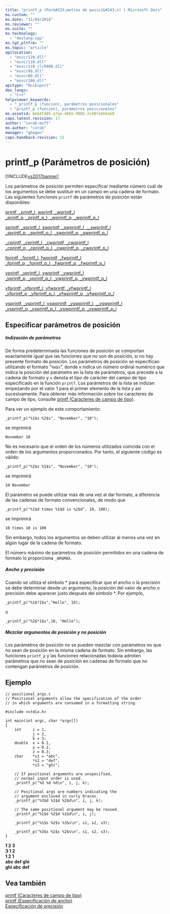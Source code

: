 ```yaml
---
title: "printf_p (Par&#225;metros de posici&#243;n) | Microsoft Docs"
ms.custom: ""
ms.date: "11/04/2016"
ms.reviewer: ""
ms.suite: ""
ms.technology: 
  - "devlang-cpp"
ms.tgt_pltfrm: ""
ms.topic: "article"
apilocation: 
  - "msvcr120.dll"
  - "msvcr110.dll"
  - "msvcr110_clr0400.dll"
  - "msvcr90.dll"
  - "msvcr80.dll"
  - "msvcr100.dll"
apitype: "DLLExport"
dev_langs: 
  - "C++"
helpviewer_keywords: 
  - "_printf_p (función), parámetros posicionales"
  - "printf_p (función), parámetros posicionales"
ms.assetid: beb4fd85-a7aa-4665-9085-2c907a5b9ab0
caps.latest.revision: 17
author: "corob-msft"
ms.author: "corob"
manager: "ghogen"
caps.handback.revision: 15
---
```

# printf_p (Par&#225;metros de posici&#243;n)
[!INCLUDE[vs2017banner](../assembler/inline/includes/vs2017banner.md)]

Los parámetros de posición permiten especificar mediante número cuál de los argumentos se debe sustituir en un campo en una cadena de formato.  Las siguientes funciones `printf` de parámetros de posición están disponibles:  
  
 [printf, \_printf\_l, wprintf, \_wprintf\_l](../c-runtime-library/reference/printf-printf-l-wprintf-wprintf-l.md)  
 [\_printf\_p, \_printf\_p\_l, \_wprintf\_p, \_wprintf\_p\_l](../c-runtime-library/reference/printf-p-printf-p-l-wprintf-p-wprintf-p-l.md)  
  
 [sprintf, \_sprintf\_l, swprintf, \_swprintf\_l, \_\_swprintf\_l](../c-runtime-library/reference/sprintf-sprintf-l-swprintf-swprintf-l-swprintf-l.md)  
 [\_sprintf\_p, \_sprintf\_p\_l, \_swprintf\_p, \_swprintf\_p\_l](../c-runtime-library/reference/sprintf-p-sprintf-p-l-swprintf-p-swprintf-p-l.md)  
  
 [\_cprintf, \_cprintf\_l, \_cwprintf, \_cwprintf\_l](../c-runtime-library/reference/cprintf-cprintf-l-cwprintf-cwprintf-l.md)  
 [\_cprintf\_p, \_cprintf\_p\_l, \_cwprintf\_p, \_cwprintf\_p\_l](../c-runtime-library/reference/cprintf-p-cprintf-p-l-cwprintf-p-cwprintf-p-l.md)  
  
 [fprintf, \_fprintf\_l, fwprintf, \_fwprintf\_l](../c-runtime-library/reference/fprintf-fprintf-l-fwprintf-fwprintf-l.md)  
 [\_fprintf\_p, \_fprintf\_p\_l, \_fwprintf\_p, \_fwprintf\_p\_l](../c-runtime-library/reference/fprintf-p-fprintf-p-l-fwprintf-p-fwprintf-p-l.md)  
  
 [vprintf, \_vprintf\_l, vwprintf, \_vwprintf\_l](../c-runtime-library/reference/vprintf-vprintf-l-vwprintf-vwprintf-l.md)  
 [\_vprintf\_p, \_vprintf\_p\_l, \_vwprintf\_p, \_vwprintf\_p\_l](../c-runtime-library/reference/vprintf-p-vprintf-p-l-vwprintf-p-vwprintf-p-l.md)  
  
 [vfprintf, \_vfprintf\_l, vfwprintf, \_vfwprintf\_l](../c-runtime-library/reference/vfprintf-vfprintf-l-vfwprintf-vfwprintf-l.md)  
 [\_vfprintf\_p, \_vfprintf\_p\_l, \_vfwprintf\_p, \_vfwprintf\_p\_l](../c-runtime-library/reference/vfprintf-p-vfprintf-p-l-vfwprintf-p-vfwprintf-p-l.md)  
  
 [vsprintf, \_vsprintf\_l, vswprintf, \_vswprintf\_l, \_\_vswprintf\_l](../c-runtime-library/reference/vsprintf-vsprintf-l-vswprintf-vswprintf-l-vswprintf-l.md)  
 [\_vsprintf\_p, \_vsprintf\_p\_l, \_vswprintf\_p, \_vswprintf\_p\_l](../c-runtime-library/reference/vsprintf-p-vsprintf-p-l-vswprintf-p-vswprintf-p-l.md)  
  
## Especificar parámetros de posición  
  
##### Indización de parámetros  
 De forma predeterminada las funciones de posición se comportan exactamente igual que las funciones que no son de posición, si no hay presente formato de posición.  Los parámetros de posición se especifican utilizando el formato “`%m$x`”, donde `m` indica un número ordinal numérico que indica la posición del parámetro en la lista de parámetros, que precede a la cadena de formato y  `x` denota el tipo de carácter del campo de tipo especificado en la función `printf`.  Los parámetros de la lista se indizan empezando por el valor 1 para el primer elemento de la lista y así sucesivamente.  Para obtener más información sobre los caracteres de campo de tipo, consulte [printf \(Caracteres de campo de tipo\)](../c-runtime-library/printf-type-field-characters.md).  
  
 Para ver un ejemplo de este comportamiento:  
  
```  
_printf_p("%1$s %2$s", "November", "10");  
```  
  
 se imprimirá  
  
```  
November 10  
```  
  
 No es necesario que el orden de los números utilizados coincida con el orden de los argumentos proporcionados.  Por tanto, el siguiente código es válido:  
  
```  
_printf_p("%2$s %1$s", "November", "10");  
```  
  
 se imprimirá  
  
```  
10 November  
```  
  
 El parámetro se puede utilizar más de una vez al dar formato, a diferencia de las cadenas de formato convencionales, de modo que  
  
```  
_printf_p("%1$d times %1$d is %2$d", 10, 100);  
```  
  
 se imprimirá  
  
```  
10 times 10 is 100  
```  
  
 Sin embargo, todos los argumentos se deben utilizar al menos una vez en algún lugar de la cadena de formato.  
  
 El número máximo de parámetros de posición permitidos en una cadena de formato lo proporciona `_ARGMAX`.  
  
##### Ancho y precisión  
 Cuando se utiliza el símbolo \* para especificar que el ancho o la precisión se debe determinar desde un argumento, la posición del valor de ancho o precisión debe aparecer justo después del símbolo \*.  Por ejemplo,  
  
```  
_printf_p("%1$*2$s","Hello", 10);  
```  
  
 o  
  
```  
_printf_p("%2$*1$s",10, "Hello");  
```  
  
##### Mezclar argumentos de posición y no posición  
 Los parámetros de posición no se pueden mezclar con parámetros no que no sean de posición en la misma cadena de formato.  Sin embargo, las funciones `printf_p` y las funciones relacionadas todavía admiten parámetros que no sean de posición en cadenas de formato que no contengan parámetros de posición.  
  
## Ejemplo  
  
```  
// positional_args.c  
// Positional arguments allow the specification of the order  
// in which arguments are consumed in a formatting string.  
  
#include <stdio.h>  
  
int main(int argc, char *argv[])  
{  
    int     i = 1,  
            j = 2,  
            k = 3;  
    double  x = 0.1,  
            y = 0.2,  
            z = 0.3;  
    char    *s1 = "abc",  
            *s2 = "def",  
            *s3 = "ghi";  
  
    // If positional arguments are unspecified,  
    // normal input order is used.  
    _printf_p("%d %d %d\n", i, j, k);  
  
    // Positional args are numbers indicating the  
    // argument enclosed in curly braces.  
    _printf_p("%3$d %1$d %2$d\n", i, j, k);  
  
    // The same positional argument may be reused.  
    _printf_p("%1$d %2$d %1$d\n", i, j);  
  
    _printf_p("%1$s %2$s %3$s\n", s1, s2, s3);  
  
    _printf_p("%3$s %1$s %2$s\n", s1, s2, s3);  
}  
```  
  
  **1 2 3**  
**3 1 2**  
**1 2 1**  
**abc def ghi**  
**ghi abc def**   
## Vea también  
 [printf \(Caracteres de campo de tipo\)](../c-runtime-library/printf-type-field-characters.md)   
 [printf \(Especificación de ancho\)](../c-runtime-library/printf-width-specification.md)   
 [Especificación de precisión](../c-runtime-library/precision-specification.md)